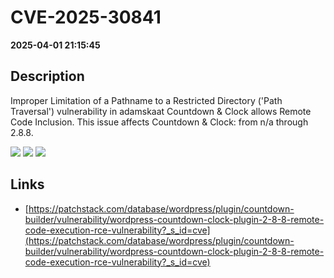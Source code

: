 # CVE-2025-30841

**2025-04-01 21:15:45**

## Description
Improper Limitation of a Pathname to a Restricted Directory ('Path Traversal') vulnerability in adamskaat Countdown & Clock allows Remote Code Inclusion. This issue affects Countdown & Clock: from n/a through 2.8.8.

![](https://img.shields.io/static/v1?label=Score&message=9.9&color=red)
![](https://img.shields.io/static/v1?label=Severity&message=CRITICAL&color=red)
![](https://img.shields.io/static/v1?label=CWE&message=Traversal&color=green)

## Links
- [https://patchstack.com/database/wordpress/plugin/countdown-builder/vulnerability/wordpress-countdown-clock-plugin-2-8-8-remote-code-execution-rce-vulnerability?_s_id=cve](https://patchstack.com/database/wordpress/plugin/countdown-builder/vulnerability/wordpress-countdown-clock-plugin-2-8-8-remote-code-execution-rce-vulnerability?_s_id=cve)
